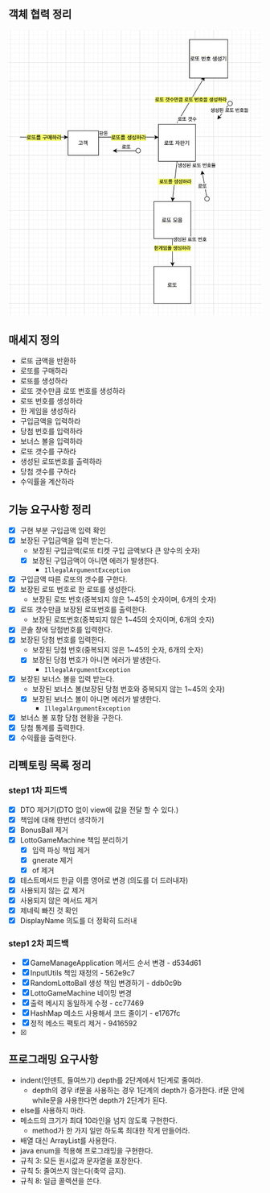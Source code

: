 ## 객체 협력 정리
![객체 협력 정리](../image/객체협력정리.png)


## 매세지 정의 
- 로또 금액을 반환하
- 로또를 구매하라 
- 로또를 생성하라
- 로또 갯수만큼 로또 번호를 생성하라 
- 로또 번호를 생성하라
- 한 게임을 생성하라 
- 구입금액을 입력하라 
- 당첨 번호를 입력하라
- 보너스 볼을 입력하라 
- 로또 갯수를 구하라 
- 생성된 로또번호를 출력하라
- 당첨 갯수를 구하라  
- 수익률을 계산하라 

## 기능 요구사항 정리 
- [x] 구현 부분 구입금액 입력 확인 
- [x] 보장된 구입금액을 입력 받는다.
    - 보장된 구입금액(로또 티켓 구입 금액보다 큰 양수의 숫자)
    - [x] 보장된 구입금액이 아니면 에러가 발생한다. 
        - `IllegalArgumentException`
- [x] 구입금액 따른 로또의 갯수를 구한다.
- [x] 보장된 로또 번호로 한 로또를 생성한다.
    - 보장된 로또 번호(중복되지 않은 1~45의 숫자이며, 6개의 숫자)
- [x] 로또 갯수만큼 보장된 로또번호를 출력한다. 
    - 보장된 로또번호(중복되지 않은 1~45의 숫자이며, 6개의 숫자)
- [x] 콘솔 창에 당첨번호를 입력한다.   
- [x] 보장된 당첨 번호를 입력한다.
    - 보장된 당첨 번호(중복되지 않은 1~45의 숫자, 6개의 숫자)
    - [x] 보장된 당첨 번호가 아니면 에러가 발생한다. 
        - `IllegalArgumentException`
- [x] 보장된 보너스 볼을 입력 받는다. 
    - 보장된 보너스 볼(보장된 당첨 번호와 중복되지 않는 1~45의 숫자)
    - [x] 보장된 보너스 볼이 아니면 에러가 발생한다.
        - `IllegalArgumentException`
- [x] 보너스 볼 포함 당첨 현황을 구한다.   
- [x] 당첨 통계를 출력한다. 
- [x] 수익률을 출력한다.

## 리펙토링 목록 정리
### step1 1차 피드백
- [x] DTO 제거기(DTO 없이 view에 값을 전달 할 수 있다.)
- [x] 책임에 대해 한번더 생각하기
- [x] BonusBall 제거
- [x] LottoGameMachine 책임 분리하기
    - [x] 입력 파싱 책임 제거
    - [x] gnerate 제거
    - [x] of 제거
- [x] 테스트메서드 한글 이름 영어로 변경 (의도를 더 드러내자)
- [x] 사용되지 않는 값 제거
- [x] 사용되지 않은 메서드 제거
- [x] 제네릭 빠진 것 확인
- [x] DisplayName 의도를 더 정확히 드러내

### step1 2차 피드백
- [x] GameManageApplication 메서드 순서 변경 - d534d61
- [x] InputUtils 책임 재정의 - 562e9c7
- [x] RandomLottoBall 생성 책임 변경하기 - ddb0c9b
- [x] LottoGameMachine 네이밍 변경
- [x] 출력 메시지 동일하게 수정 - cc77469
- [x] HashMap 메소드 사용해서 코드 줄이기 - e1767fc
- [x] 정적 메소드 팩토리 제거 - 9416592
- [x]

## 프로그래밍 요구사항
- indent(인덴트, 들여쓰기) depth를 2단계에서 1단계로 줄여라.
    - depth의 경우 if문을 사용하는 경우 1단계의 depth가 증가한다. if문 안에 while문을 사용한다면 depth가 2단계가 된다.
- else를 사용하지 마라.
- 메소드의 크기가 최대 10라인을 넘지 않도록 구현한다.
    - method가 한 가지 일만 하도록 최대한 작게 만들어라.
- 배열 대신 ArrayList를 사용한다.
- java enum을 적용해 프로그래밍을 구현한다.
- 규칙 3: 모든 원시값과 문자열을 포장한다.
- 규칙 5: 줄여쓰지 않는다(축약 금지).
- 규칙 8: 일급 콜렉션을 쓴다.

  